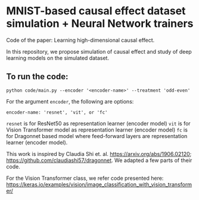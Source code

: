 # MNIST-based causal effect dataset simulation + Neural Network trainers

Code of the paper: Learning high-dimensional causal effect.

In this repository, we propose simulation of causal effect and study of deep learning models on the simulated dataset.


## To run the code:

`python code/main.py --encoder '<encoder-name>' --treatment 'odd-even'`

For the argument `encoder`,  the following are options:

`encoder-name: 'resnet', 'vit', or 'fc'`

`resnet` is for ResNet50 as representation learner (encoder model)
`vit` is for Vision Transformer model as representation learner (encoder model)
`fc` is for Dragonnet based model where feed-forward layers are representation learner (encoder model).


This work is inspired by Claudia Shi et. al. https://arxiv.org/abs/1906.02120; https://github.com/claudiashi57/dragonnet. We adapted a few parts of their code.

For the Vision Transformer class, we refer code presented here: https://keras.io/examples/vision/image_classification_with_vision_transformer/